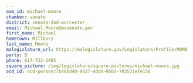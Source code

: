 ```yaml
---
aom_id: michael-moore
chamber: senate
district: senate-2nd-worcester
email: Michael.Moore@masenate.gov
first_name: Michael
hometown: Millbury
last_name: Moore
malegislature_url: https://malegislature.gov/Legislators/Profile/MOM0
party: D
phone: 617-722-1485
square_picture: /img/legislators/square-pictures/michael-moore.jpg
ocd_id: ocd-person/7b48bd48-8d27-4dd8-958d-703571efe150
---
```


